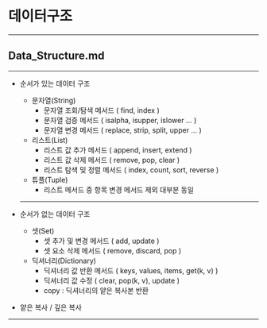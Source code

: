 # 데이터구조

---

## Data_Structure.md

--- 

- 순서가 있는 데이터 구조 
  
  - 문자열(String)
    - 문자열 조회/탐색 메서드 ( find, index )
    - 문자열 검증 메서드 ( isalpha, isupper, islower ... )
    - 문자열 변경 메서드 ( replace, strip, split, upper ... )
  - 리스트(List)
    - 리스트 값 추가 메서드 ( append, insert, extend )
    - 리스트 값 삭제 메서드 ( remove, pop, clear )
    - 리스트 탐색 및 정렬 메서드 ( index, count, sort, reverse )
  - 튜플(Tuple)
    - 리스트 메서드 중 항목 변경 메서드 제외 대부분 동일
  
  ---

- 순서가 없는 데이터 구조
  
  - 셋(Set)
    - 셋 추가 및 변경 메서드 ( add, update )
    - 셋 요소 삭제 메서드 ( remove, discard, pop )
  - 딕셔너리(Dictionary)
    - 딕셔너리 값 반환 메서드 ( keys, values, items, get(k, v) )
    - 딕셔너리 값 수정 ( clear, pop(k, v), update )
    - copy : 딕셔너리의 얕은 복사본 반환

- 얕은 복사 / 깊은 복사

---
